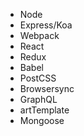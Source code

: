 - Node
- Express/Koa
- Webpack
- React
- Redux
- Babel
- PostCSS
- Browsersync
- GraphQL
- artTemplate
- Mongoose